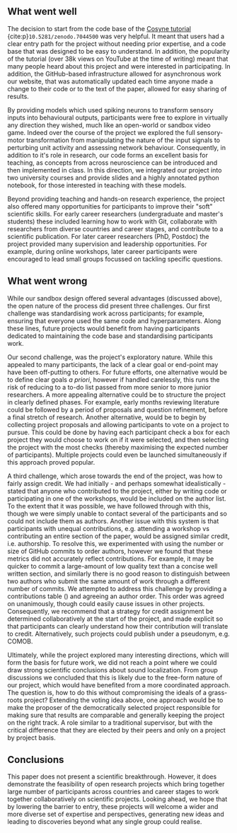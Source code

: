 ## What went well

The decision to start from the code base of the [Cosyne tutorial](https://neural-reckoning.github.io/cosyne-tutorial-2022/) {cite:p}`10.5281/zenodo.7044500` was very helpful. It meant that users had a clear entry path for the project without needing prior expertise, and a code base that was designed to be easy to understand. In addition, the popularity of the tutorial (over 38k views on YouTube at the time of writing) meant that many people heard about this project and were interested in participating. In addition, the GitHub-based infrastructure allowed for asynchronous work our website, that was automatically updated each time anyone made a change to their code or to the text of the paper, allowed for easy sharing of results. 

By providing models which used spiking neurons to transform sensory inputs into behavioural outputs, participants were free to explore in virtually any direction they wished, much like an open-world or sandbox video game. Indeed over the course of the project we explored the full sensory-motor transformation from manipulating the nature of the input signals to perturbing unit activity and assessing network behaviour. Consequently, in addition to it's role in research, our code forms an excellent basis for teaching, as concepts from across neuroscience can be introduced and then implemented in class. In this direction, we integrated our project into two university courses and provide slides and a highly annotated python notebook, for those interested in teaching with these models.  

Beyond providing teaching and hands-on research experience, the project also offered many opportunities for participants to improve their "soft" scientific skills. For early career researchers (undergraduate and master's students) these included learning how to work with Git, collaborate with researchers from diverse countries and career stages, and contribute to a scientific publication. For later career researchers (PhD, Postdoc) the project provided many supervision and leadership opportunities. For example, during online workshops, later career participants were encouraged to lead small groups focussed on tackling specific questions.  

## What went wrong
While our sandbox design offered several advantages (discussed above), the open nature of the process did present three challenges. Our first challenge was standardising work across participants; for example, ensuring that everyone used the same code and hyperparameters. Along these lines, future projects would benefit from having participants dedicated to maintaining the code base and standardising participants work.

Our second challenge, was the project's exploratory nature. While this appealed to many participants, the lack of a clear goal or end-point may have been off-putting to others. For future efforts, one alternative would be to define clear goals *a priori*, however if handled carelessly, this runs the risk of reducing to a to-do list passed from more senior to more junior researchers. A more appealing alternative could be to structure the project in clearly defined phases. For example, early months reviewing literature could be followed by a period of proposals and question refinement, before a final stretch of research. Another alternative, would be to begin by collecting project proposals and allowing participants to vote on a project to pursue. This could be done by having each participant check a box for each project they would choose to work on if it were selected, and then selecting the project with the most checks (thereby maximising the expected number of participants). Multiple projects could even be launched simultaneously if this approach proved popular. 

A third challenge, which arose towards the end of the project, was how to fairly assign credit. We had initially - and perhaps somewhat idealistically - stated that anyone who contributed to the project, either by writing code or participating in one of the workshops, would be included on the author list. To the extent that it was possible, we have followed through with this, though we were simply unable to contact several of the participants and so could not include them as authors. Another issue with this system is that participants with unequal contributions, e.g. attending a workshop vs contributing an entire section of the paper, would be assigned similar credit, i.e. authorship. To resolve this, we experimented with using the number or size of GitHub commits to order authors, however we found that these metrics did not accurately reflect contributions. For example, it may be quicker to commit a large-amount of low quality text than a concise well written section, and similarly there is no good reason to distinguish between two authors who submit the same amount of work through a different number of commits. We attempted to address this challenge by providing a contributions table ([](#contributors)) and agreeing an author order. This order was agreed on unanimously, though could easily cause issues in other projects. Consequently, we recommend that a strategy for credit assignment be determined collaboratively at the start of the project, and made explicit so that participants can clearly understand how their contribution will translate to credit. Alternatively, such projects could publish under a pseudonym, e.g. COMOB.    

Ultimately, while the project explored many interesting directions, which will form the basis for future work, we did not reach a point where we could draw strong scientific conclusions about sound localization. From group discussions we concluded that this is likely due to the free-form nature of our project, which would have benefited from a more coordinated approach. The question is, how to do this without compromising the ideals of a grass-roots project? Extending the voting idea above, one approach would be to make the proposer of the democratically selected project responsible for making sure that results are comparable and generally keeping the project on the right track. A role similar to a traditional supervisor, but with the critical difference that they are elected by their peers and only on a project by project basis. 

## Conclusions

This paper does not present a scientific breakthrough. However, it does demonstrate the feasibility of open research projects which bring together large number of participants across countries and career stages to work together collaboratively on scientific projects. Looking ahead, we hope that by lowering the barrier to entry, these projects will welcome a wider and more diverse set of expertise and perspectives, generating new ideas and leading to discoveries beyond what any single group could realise. 